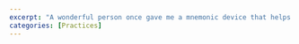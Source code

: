 ```yaml
---
excerpt: "A wonderful person once gave me a mnemonic device that helps me think outside the box and solve my own problems."
categories: [Practices]
---
```

